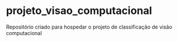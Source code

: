 # projeto_visao_computacional
Repositório criado para hospedar o projeto de classificação de  visão computacional
